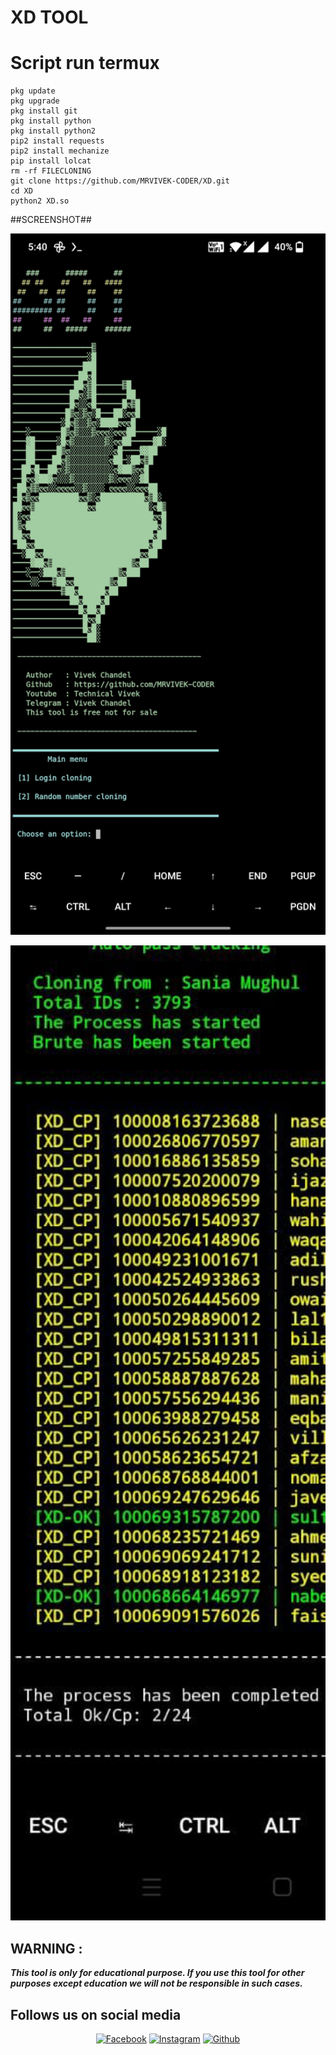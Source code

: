 # XD TOOL
 
# Script run termux
```  
pkg update
pkg upgrade
pkg install git
pkg install python
pkg install python2 
pip2 install requests
pip2 install mechanize
pip install lolcat
rm -rf FILECLONING
git clone https://github.com/MRVIVEK-CODER/XD.git
cd XD
python2 XD.so
```
##SCREENSHOT##
<p align="center">
 <img src="https://github.com/MRVIVEK-CODER/XD/blob/main/Screenshot_20210608-174014.jpg" width="640" title="Menu" alt="Menu">
 
<p align="center">
 <img src="https://github.com/MRVIVEK-CODER/XD/blob/main/IMG-20210609-WA0030.jpg" width="640" title="Menu" alt="Menu">
 
  

## WARNING : 
***This tool is only for educational purpose. If you use this tool for other purposes except education we will not be responsible in such cases.***
## Follows us on social media
<p align="center">
<a href="https://fb.com/Vivek.chandel.420"><img title="Facebook" src="https://img.shields.io/badge/Facebook-red?style=for-the-badge&logo=facebook"></a>
<a href="https://www.instagram.com/hacker_solution_by_vivek"><img title="Instagram" src="https://img.shields.io/badge/INSTAGRAM-purple?style=for-the-badge&logo=instagram"></a>
<a href="https://github.com/MRVIVEK-CODER"><img title="Github" src="https://img.shields.io/badge/Github-MRVIVEK--CODER-blue?style=for-the-badge&logo=github"></a>
 
 
